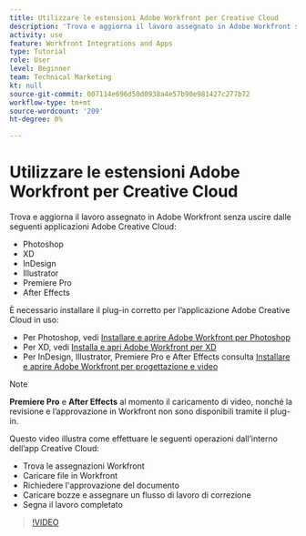 ```yaml
---
title: Utilizzare le estensioni Adobe Workfront per Creative Cloud
description: 'Trova e aggiorna il lavoro assegnato in Adobe Workfront senza uscire dalle seguenti applicazioni Adobe Creative Cloud: Photoshop, XD, InDesign, Illustrator, Premiere Pro e After Effects'
activity: use
feature: Workfront Integrations and Apps
type: Tutorial
role: User
level: Beginner
team: Technical Marketing
kt: null
source-git-commit: 007114e696d50d0938a4e57b90e981427c277b72
workflow-type: tm+mt
source-wordcount: '209'
ht-degree: 0%

---
```


# Utilizzare le estensioni Adobe Workfront per Creative Cloud

Trova e aggiorna il lavoro assegnato in Adobe Workfront senza uscire dalle seguenti applicazioni Adobe Creative Cloud:

* Photoshop
* XD
* InDesign
* Illustrator
* Premiere Pro
* After Effects

È necessario installare il plug-in corretto per l’applicazione Adobe Creative Cloud in uso:

* Per Photoshop, vedi [Installare e aprire Adobe Workfront per Photoshop](https://experienceleague.adobe.com/docs/workfront/using/adobe-workfront-integrations/workfront-for-creative-cloud/install-wf-cc/wf-cc-install-ps.html?)
* Per XD, vedi [Installa e apri Adobe Workfront per XD](https://experienceleague.adobe.com/docs/workfront/using/adobe-workfront-integrations/workfront-for-creative-cloud/install-wf-cc/wf-adobe-xd-install.html?)
* Per InDesign, Illustrator, Premiere Pro e After Effects consulta [Installare e aprire Adobe Workfront per progettazione e video](https://experienceleague.adobe.com/docs/workfront/using/adobe-workfront-integrations/workfront-for-creative-cloud/install-wf-cc/wf-install-cc.html?)

>[!NOTE]
>
>**Premiere Pro** e **After Effects** al momento il caricamento di video, nonché la revisione e l’approvazione in Workfront non sono disponibili tramite il plug-in.


Questo video illustra come effettuare le seguenti operazioni dall’interno dell’app Creative Cloud:

* Trova le assegnazioni Workfront
* Caricare file in Workfront
* Richiedere l&#39;approvazione del documento
* Caricare bozze e assegnare un flusso di lavoro di correzione
* Segna il lavoro completato

>[!VIDEO](https://video.tv.adobe.com/v/3415452/?quality=12)

